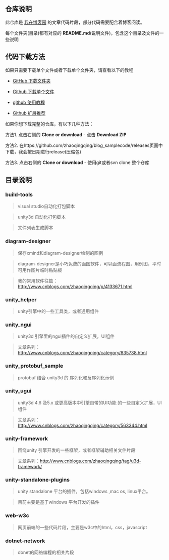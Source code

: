 ## 仓库说明

此仓库是 [我在博客园](http://www.cnblogs.com/zhaoqingqing/) 的文章代码片段，部分代码需要配合着博客阅读。

每个文件夹(目录)都有对应的 **README.md**(说明文件)，包含这个目录及文件的一些说明



## 代码下载方法

如果只需要下载单个文件或者下载单个文件夹，请查看以下的教程

- [GitHub 下载文件夹](http://www.cnblogs.com/zhaoqingqing/p/5558253.html)

- [Github 下载单个文件](http://www.cnblogs.com/zhaoqingqing/p/5534827.html)

- [github 使用教程](http://www.cnblogs.com/zhaoqingqing/p/5151192.html)

- [Github 扩展推荐](http://www.cnblogs.com/zhaoqingqing/p/5559178.html)

如果你想下载完整的仓库，有以下几种方法：

方法1. 点击右侧的 **Clone or download** - 点击 **Download ZIP**

方法2. 在https://github.com/zhaoqingqing/blog_samplecode/releases页面中下载，我会按日期进行release(压缩包)

方法3. 点击右侧的 **Clone or download** -  使用git或者svn clone 整个仓库

## 目录说明

###  build-tools

> visual studio自动化打包脚本

>  unity3d 自动化打包脚本

> 文件列表生成脚本



### diagram-designer

> 保存xmind和diagram-designer绘制的图例

> diagram-designer是小巧免费的画图软件，可以画流程图，用例图，平时可用作图片临时粘贴板

> 我的常用软件往篇：http://www.cnblogs.com/zhaoqingqing/p/4133671.html



### unity_helper

>  unity引擎中的一些工具类，或者通用组件



### unity_ngui

>  unity3d 引擎里的ngui插件的自定义扩展，UI组件

>  文章系列：http://www.cnblogs.com/zhaoqingqing/category/835738.html



### unity_protobuf_sample

>  protobuf 结合 unity3d 的 序列化和反序列化示例



### unity_ugui

>  unity3d 4.6 及5.x 或更高版本中引擎自带的UI功能 的一些自定义扩展，UI组件

>  文章系列：http://www.cnblogs.com/zhaoqingqing/category/563344.html



### unity-framework

> 围绕unity 引擎开发的一些框架，或者框架辅助相关文件片段

> 文章系列：http://www.cnblogs.com/zhaoqingqing/tag/u3d-framework/



### unity-standalone-plugins

> unity standalone 平台的插件，包括windows ,mac os, linux平台。

> 目前主要是基于windows 平台开发的插件



### web-w3c

> 网页前端的一些代码片段，主要是w3c中的html，css，javascript 



### dotnet-network

> donet的网络编程的相关片段